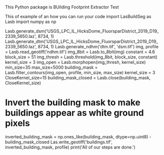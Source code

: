This Python package is BUilding Footprint Extractor Test

This of example of an how you can run your code
import LasBuildSeg as Lasb
import numpy as np

Lasb.generate_dsm('USGS_LPC_IL_HicksDome_FluorsparDistrict_2019_D19_2339_5650.laz', 8734, 1)
Lasb.generate_dtm('USGS_LPC_IL_HicksDome_FluorsparDistrict_2019_D19_2339_5650.laz', 8734, 1)
Lasb.generate_ndhm('dtm.tif', 'dsm.tif')
img, profile = Lasb.read_geotiff('ndhm.tif')
img_8bit = Lasb.to_8bit(img)
constant = 4.6
block_size = 51
img_thresh = Lasb.threshold(img_8bit, block_size, constant)
kernel_size = 3
img_open = Lasb.morphopen(img_thresh, kernel_size)
min_size=35
max_size=5000
building_mask = Lasb.filter_contours(img_open, profile, min_size, max_size)
kernel_size = 3
CloseKernel_size=15
building_mask_closed = Lasb.close(building_mask, CloseKernel_size)
# Invert the building mask to make buildings appear as white ground pixels
inverted_building_mask = np.ones_like(building_mask, dtype=np.uint8) - building_mask_closed
Las.write_geotiff('buildings.tif', inverted_building_mask, profile)
print('All of our steps are done.')